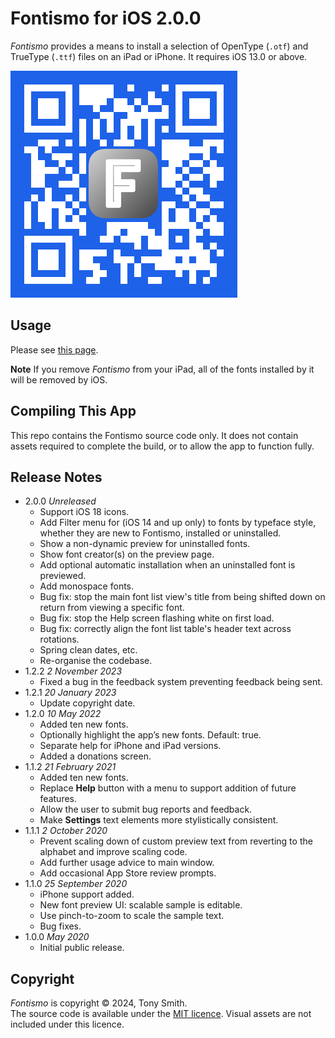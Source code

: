 # Fontismo for iOS 2.0.0 #

*Fontismo* provides a means to install a selection of OpenType (`.otf`) and TrueType (`.ttf`) files on an iPad or iPhone. It requires iOS 13.0 or above.

![Fontismo App Store QR Code](qr-code.jpg)

## Usage ##

Please see [this page](https://smittytone.net/fontismo/index.html).

**Note** If you remove *Fontismo* from your iPad, all of the fonts installed by it will be removed by iOS.

## Compiling This App ##

This repo contains the Fontismo source code only. It does not contain assets required to complete the build, or to allow the app to function fully.

## Release Notes ##

- 2.0.0 *Unreleased*
    - Support iOS 18 icons.
    - Add Filter menu for (iOS 14 and up only) to fonts by typeface style, whether they are new to Fontismo, installed or uninstalled.
    - Show a non-dynamic preview for uninstalled fonts.
    - Show font creator(s) on the preview page.
    - Add optional automatic installation when an uninstalled font is previewed.
    - Add monospace fonts.
    - Bug fix: stop the main font list view's title from being shifted down on return from viewing a specific font.
    - Bug fix: stop the Help screen flashing white on first load.
    - Bug fix: correctly align the font list table's header text across rotations.
    - Spring clean dates, etc.
    - Re-organise the codebase.
- 1.2.2 *2 November 2023*
    - Fixed a bug in the feedback system preventing feedback being sent.
- 1.2.1 *20 January 2023*
    - Update copyright date.
- 1.2.0 *10 May 2022*
    - Added ten new fonts.
    - Optionally highlight the app’s new fonts. Default: true.
    - Separate help for iPhone and iPad versions.
    - Added a donations screen.
- 1.1.2 *21 February 2021*
    - Added ten new fonts.
    - Replace **Help** button with a menu to support addition of future features.
    - Allow the user to submit bug reports and feedback.
    - Make **Settings** text elements more stylistically consistent.
- 1.1.1 *2 October 2020*
    - Prevent scaling down of custom preview text from reverting to the alphabet and improve scaling code.
    - Add further usage advice to main window.
    - Add occasional App Store review prompts.
- 1.1.0 *25 September 2020*
    - iPhone support added.
    - New font preview UI: scalable sample is editable.
    - Use pinch-to-zoom to scale the sample text.
    - Bug fixes.
- 1.0.0 *May 2020*
    - Initial public release.

## Copyright ##

*Fontismo* is copyright &copy; 2024, Tony Smith.<br />The source code is available under the [MIT licence](LICENSE.md). Visual assets are not included under this licence.
